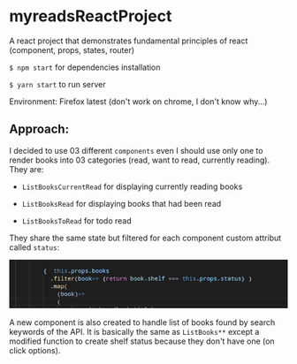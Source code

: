 # myreadsReactProject
A react project that demonstrates fundamental principles of react (component, props, states, router)

`$ npm start` for dependencies installation

`$ yarn start` to run server

Environment: Firefox latest (don't work on chrome, I don't know why...)

## Approach:

I decided to use 03 different `components` even I should use only one to render books into 03 categories (read, want to read, currently reading). They are:

 * `ListBooksCurrentRead` for displaying currently reading books 

 * `ListBooksRead` for displaying books that had been read

 * `ListBooksToRead` for todo read

 They share the same state but filtered for each component custom attribut called `status`:

![](./filter.png)

A new component is also created to handle list of books found by search keywords of the API. It is basically the same as `ListBooks**` except a modified function to create shelf status because they don't have one (on click options).


